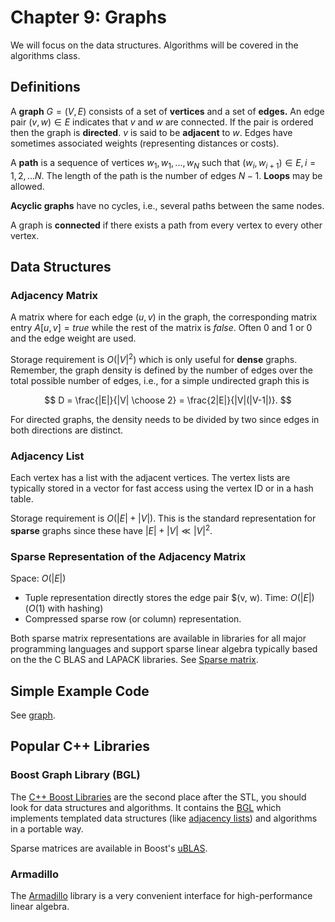 # Chapter 9: Graphs

We will focus on the data structures. Algorithms will be covered in the algorithms class.

## Definitions

A **graph** $G = (V, E)$ consists of a set of **vertices** and a 
set of **edges.** An edge pair $(v, w) \in E$ indicates that $v$ and $w$ are 
connected. If the pair is ordered then the graph is **directed**.
$v$ is said to be **adjacent** to $w$. Edges have sometimes associated 
weights (representing distances or costs).

A **path** is a sequence of vertices $w_1, w_1, ..., w_N$ such that
$(w_i,w_{i+1}) \in E, i = 1, 2, ... N$. The length of the path is the 
number of edges $N - 1$. **Loops** may be allowed.

**Acyclic graphs** have no cycles, i.e., several paths between the same nodes.

A graph is **connected** if there exists a path from every vertex to 
every other vertex.

## Data Structures

### Adjacency Matrix

A matrix where for each edge $(u, v)$ in the graph, the corresponding matrix entry $A[u, v] = true$ 
while the rest of the matrix is $false$. Often 0 and 1 or 0 and the edge weight are used.

Storage requirement is $O(|V|^2)$ which is only useful for **dense** graphs. Remember, the graph density is defined
by the number of edges over the total possible number of edges, i.e., for a simple undirected graph this is

$$
D = \frac{|E|}{|V| \choose 2} = \frac{2|E|}{|V|(|V-1|)}.
$$

For directed graphs, the density needs to be divided by two since edges in both directions are distinct.

### Adjacency List

Each vertex has a list with the adjacent vertices. The vertex lists are typically stored in a vector for fast access using the 
vertex ID or in a hash table.

Storage requirement is $O(|E| + |V|)$. This is the standard representation for **sparse** graphs since these have
$|E| + |V| \ll |V|^2$.

### Sparse Representation of the Adjacency Matrix

Space: $O(|E|)$ 

* Tuple representation directly stores the edge pair $(v, w). Time: $O(|E|)$ ($O(1)$ with hashing)
* Compressed sparse row (or column) representation.

Both sparse matrix representations are available in libraries for all major programming languages 
and support sparse linear algebra typically based on the the C BLAS and LAPACK libraries.
See [Sparse matrix](https://en.wikipedia.org/wiki/Sparse_matrix). 

## Simple Example Code

See [graph](graph).

## Popular C++ Libraries 

### Boost Graph Library (BGL)

The [C++ Boost Libraries](https://www.boost.org/) are the second place after the STL, you should look for data structures and algorithms. It contains the [BGL](https://www.boost.org/doc/libs/1_79_0/libs/graph/doc/index.html) which implements
templated data structures (like [adjacency lists](https://www.boost.org/doc/libs/1_79_0/libs/graph/doc/adjacency_list.html)) and algorithms in a portable way.

Sparse matrices are available in Boost's [uBLAS](https://www.boost.org/doc/libs/1_79_0/libs/numeric/ublas/doc/index.html).

### Armadillo

The [Armadillo](https://en.wikipedia.org/wiki/Armadillo_(C%2B%2B_library)) library is a very convenient interface for high-performance linear algebra. 